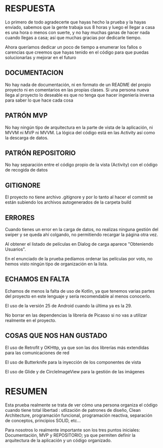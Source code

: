 # RESPUESTA #

Lo primero de todo agradecerte que hayas hecho la prueba y la hayas enviado, sabemos que la gente trabaja sus 8 horas y luego el llegar a casa es una hora o menos con suerte, y no hay muchas ganas de hacer nada cuando llegas a casa; así que muchas gracias por dedicarle tiempo.

Ahora queríamos dedicar un poco de tiempo a enumerar los fallos o carencias que creemos que hayas tenido en el código para que puedas solucionarlas y mejorar en el futuro

## DOCUMENTACION ##

No hay nada de documentación, ni en formato de un README del propio 
proyecto ni en comentarios en las propias clases. Si una persona nueva 
llega al proyecto lo deseable es que no tenga que hacer ingeniería 
inversa para saber lo que hace cada cosa

## PATRÓN MVP ##

No hay ningún tipo de arquitectura en la parte de vista de la 
aplicación, ni MVVM ni MVP ni MVVM. La lógica del código está en las
Activity así como la descarga de datos.

## PATRÓN REPOSITORIO ##

No hay separación entre el código propio de la vista (Activity) con el 
código de recogida de datos

## GITIGNORE ##

El proyecto no tiene archivo .gitignore y por lo tanto al hacer el
commit se están subiendo los archivos autogenerados de la carpeta build 

## ERRORES ##

Cuando tienes un error en la carga de datos, no realizas ninguna gestión
 del swiper y se queda ahí colgando, no permitiendo recargar la página 
 otra vez.

Al obtener el listado de películas en Dialog de carga aparece 
"Obteniendo Usuarios".

En el enunciado de la prueba pedíamos ordenar las películas por voto, 
no hemos visto ningún tipo de organización en la lista.

## ECHAMOS EN FALTA ##

Echamos de menos la falta de uso de Kotlin, ya que tenemos varias partes
del proyecto en este lenguaje y sería recomendable al menos conocerlo.

El uso de la versión 25 de Android cuando la última ya es la 29.

No borrar en las dependencias la librería de Picasso si no vas a 
utilizar realmente en el proyecto.


## COSAS QUE NOS HAN GUSTADO ##

El uso de Retrofit y OKHttp, ya que son las dos librerías más extendidas
para las comunicaciones de red

El uso de Butterknife para la inyección de los componentes de vista

El uso de Glide y de CircleImageView para la gestión de las imágenes

# RESUMEN # 

Esta prueba realmente se trata de ver cómo una persona organiza el 
código cuando tiene total libertad : utlización de patrones de diseño, 
Clean Architecture, programación funcional, programación reactiva, 
separación de conceptos, principios SOLID, etc...
 
Para nosotros lo realmente importante son los tres puntos iniciales: 
Documentación, MVP y REPOSITORIO; ya que permiten definir la 
arquitectura de la aplicación y un código organizado.